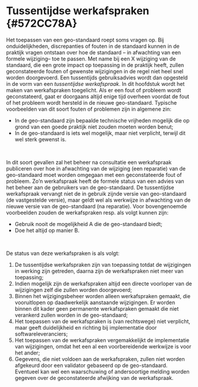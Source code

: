 # Tussentijdse werkafspraken {#572CC78A}
Het toepassen van een geo-standaard roept soms vragen op. Bij onduidelijkheden, discrepanties of fouten in de standaard kunnen in de praktijk vragen ontstaan over hoe de standaard – in afwachting van een formele wijziging– toe te passen. Met name bij een X wijziging van de standaard, die een grote impact op toepassing in de praktijk heeft, zullen geconstateerde fouten of gewenste wijzigingen in de regel niet heel snel worden doorgevoerd. Een tussentijds gebruiksadvies wordt dan opgesteld in de vorm van een <i>tussentijdse werkafspraak</i>. In dit hoofdstuk wordt het maken van werkafspraken toegelicht.
Als er een fout of probleem wordt geconstateerd, gaat er doorgaans altijd enige tijd overheen voordat de fout of het probleem wordt hersteld in de nieuwe geo-standaard. Typische voorbeelden van dit soort fouten of problemen zijn in algemene zin:
<ul><li>In de geo-standaard zijn bepaalde technische vrijheden mogelijk die op grond van een goede praktijk niet zouden moeten worden benut;</li>
<li>In de geo-standaard is iets wel mogelijk, maar niet verplicht, terwijl dit wel sterk gewenst is.</li>
</ul><br/>

In dit soort gevallen zal het beheer na consultatie een werkafspraak publiceren over hoe in afwachting van de wijziging (een reparatie) van de geo-standaard moet worden omgegaan met een geconstateerde fout of probleem. Zo’n werkafspraak heeft de formele status van een advies van het beheer aan de gebruikers van de geo-standaard. De tussentijdse werkafspraak vervangt niet de in gebruik zijnde versie van geo-standaard (de vastgestelde versie), maar geldt wel als werkwijze in afwachting van de nieuwe versie van de geo-standaard (na reparatie).
Voor bovengenoemde voorbeelden zouden de werkafspraken resp. als volgt kunnen zijn:
<ul><li>Gebruik nooit de mogelijkheid A die de geo-standaard biedt;</li>
<li>Doe het altijd op manier B.</li>
</ul><br/>

De status van deze werkafspraken is als volgt:
<ol><li>De tussentijdse werkafspraken zijn van toepassing totdat de wijzigingen in werking zijn getreden, daarna zijn de werkafspraken niet meer van toepassing;</li>
<li>Indien mogelijk zijn de werkafspraken altijd een directe voorloper van de wijzigingen zelf die zullen worden doorgevoerd;</li>
<li>Binnen het wijzigingsbeheer worden alleen werkafspraken gemaakt, die vooruitlopen op daadwerkelijk aanstaande wijzigingen. Er worden binnen dit kader geen permanente werkafspraken gemaakt die niet verankerd zullen worden in de geo-standaard;</li>
<li>Het toepassen van de werkafspraken is (van rechtswege) niet verplicht, maar geeft duidelijkheid en richting bij implementatie door softwareleveranciers;</li>
<li>Het toepassen van de werkafspraken vergemakkelijkt de implementatie van wijzigingen, omdat het een al een voorbereidende werkwijze is voor het ander;</li>
<li>Gegevens, die niet voldoen aan de werkafspraken, zullen niet worden afgekeurd door een validator gebaseerd op de geo-standaard. Eventueel kan wel een waarschuwing of andersoortige melding worden gegeven over de geconstateerde afwijking van de werkafspraak.</li>
</ol>

